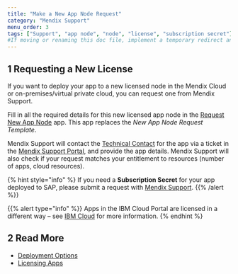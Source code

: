 ```yaml
---
title: "Make a New App Node Request"
category: "Mendix Support"
menu_order: 3
tags: ["Support", "app node", "node", "license", "subscription secret"]
#If moving or renaming this doc file, implement a temporary redirect and let the respective team know they should update the URL in the product. See Mapping to Products for more details.
---
```


## 1 Requesting a New License

If you want to deploy your app to a new licensed node in the Mendix Cloud or on-premises/virtual private cloud, you can request one from Mendix Support.

Fill in all the required details for this new licensed app node in the [Request New App Node](https://newnode.mendix.com/) app. This app replaces the *New App Node Request Template*.

Mendix Support will contact the [Technical Contact](../company-app-roles/technical-contact) for the app via a ticket in the [Mendix Support Portal](https://support.mendix.com), and provide the app details. Mendix Support will also check if your request matches your entitlement to resources (number of apps, cloud resources).

{% hint style="info" %}
If you need a **Subscription Secret** for your app deployed to SAP, please submit a request with [Mendix Support](https://support.mendix.com).
{{% /alert %}}

{{% alert type="info" %}}
Apps in the IBM Cloud Portal are licensed in a different way – see [IBM Cloud](/developerportal/deploy/ibm-cloud) for more information.
{% endhint %}

## 2 Read More

* [Deployment Options](/developerportal/deploy/)
* [Licensing Apps](/developerportal/deploy/licensing-apps-outside-mxcloud)
